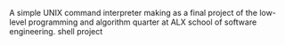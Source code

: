A simple UNIX command interpreter making as a final project of the low-level programming and algorithm quarter at ALX school of software engineering. shell project
